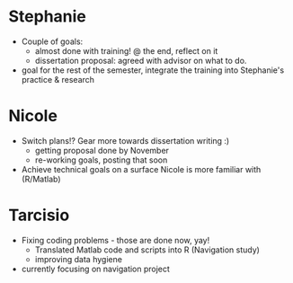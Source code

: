 # Stephanie
- Couple of goals:
	- almost done with training! @ the end, reflect on it
	- dissertation proposal: agreed with advisor on what to do.
- goal for the rest of the semester, integrate the training into Stephanie's practice & research

# Nicole
- Switch plans!? Gear more towards dissertation writing :) 
	- getting proposal done by November
	- re-working goals, posting that soon
- Achieve technical goals on a surface Nicole is more familiar with (R/Matlab)

# Tarcisio 
- Fixing coding problems - those are done now, yay!
	- Translated Matlab code and scripts into R (Navigation study)
	- improving data hygiene 
- currently focusing on navigation project
